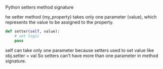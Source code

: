 



Python setters method signature

he setter method (my_property) takes only one parameter (value), which represents the value to be assigned to the property.



```python
def setter(self, value):
    # set logic
    pass
```
    

self can take only one parameter because setters used to set value like obj.setter = val
So setters can't have more than one parameter in method signature. 